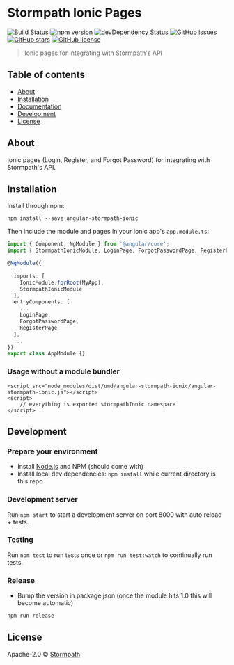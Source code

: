 # Stormpath Ionic Pages
[![Build Status](https://travis-ci.org/stormpath/stormpath-sdk-angular-ionic.svg?branch=master)](https://travis-ci.org/stormpath/stormpath-sdk-angular-ionic)
[![npm version](https://badge.fury.io/js/angular-stormpath-ionic.svg)](http://badge.fury.io/js/angular-stormpath-ionic)
[![devDependency Status](https://david-dm.org/stormpath/stormpath-sdk-angular-ionic/dev-status.svg)](https://david-dm.org/stormpath/stormpath-sdk-angular-ionic?type=dev)
[![GitHub issues](https://img.shields.io/github/issues/stormpath/stormpath-sdk-angular-ionic.svg)](https://github.com/stormpath/stormpath-sdk-angular-ionic/issues)
[![GitHub stars](https://img.shields.io/github/stars/stormpath/stormpath-sdk-angular-ionic.svg)](https://github.com/stormpath/stormpath-sdk-angular-ionic/stargazers)
[![GitHub license](https://img.shields.io/badge/license-APACHE-red.svg)](https://raw.githubusercontent.com/stormpath/stormpath-sdk-angular/master/LICENSE)

> Ionic pages for integrating with Stormpath's API

## Table of contents

- [About](#about)
- [Installation](#installation)
- [Documentation](#documentation)
- [Development](#development)
- [License](#license)

## About

Ionic pages (Login, Register, and Forgot Password) for integrating with Stormpath's API.

## Installation

Install through npm:
```
npm install --save angular-stormpath-ionic
```

Then include the module and pages in your Ionic app's `app.module.ts`:

```typescript
import { Component, NgModule } from '@angular/core';
import { StormpathIonicModule, LoginPage, ForgotPasswordPage, RegisterPage } from 'angular-stormpath-ionic';

@NgModule({
  ...
  imports: [
    IonicModule.forRoot(MyApp),
    StormpathIonicModule
  ],
  entryComponents: [
    ...
    LoginPage,
    ForgotPasswordPage,
    RegisterPage
  ],
  ...
})
export class AppModule {}
```

<!--
You may also find it useful to view the [demo source](https://github.com/stormpath/stormpath-sdk-angular-ionic/blob/master/demo/demo.component.ts).
-->

### Usage without a module bundler
```
<script src="node_modules/dist/umd/angular-stormpath-ionic/angular-stormpath-ionic.js"></script>
<script>
    // everything is exported stormpathIonic namespace
</script>
```

<!--
## Documentation
All documentation is auto-generated from the source via typedoc and can be viewed here:
https://stormpath.github.io/stormpath-sdk-angular-ionic/docs/
-->

## Development

### Prepare your environment
* Install [Node.js](http://nodejs.org/) and NPM (should come with)
* Install local dev dependencies: `npm install` while current directory is this repo

### Development server
Run `npm start` to start a development server on port 8000 with auto reload + tests.

### Testing
Run `npm test` to run tests once or `npm run test:watch` to continually run tests.

### Release
* Bump the version in package.json (once the module hits 1.0 this will become automatic)
```bash
npm run release
```

## License

Apache-2.0 © [Stormpath](https://stormpath.com)
